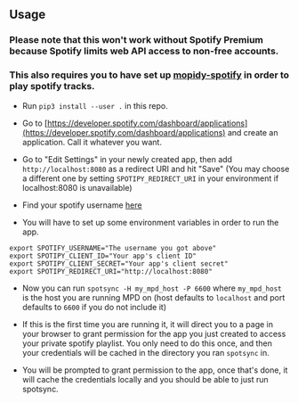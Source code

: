 ## Usage

### Please note that this won't work without Spotify Premium because Spotify limits web API access to non-free accounts.
### This also requires you to have set up [mopidy-spotify](https://github.com/mopidy/mopidy-spotify) in order to play spotify tracks.

* Run `pip3 install --user .` in this repo.

* Go to [https://developer.spotify.com/dashboard/applications](https://developer.spotify.com/dashboard/applications) and create an application. Call it whatever you want.

* Go to "Edit Settings" in your newly created app, then add
  `http://localhost:8080`
  as a redirect URI and hit "Save" (You may choose a different one by setting
  `SPOTIPY_REDIRECT_URI` in your environment if localhost:8080 is unavailable)

* Find your spotify username [here](https://www.spotify.com/us/account/overview/)

* You will have to set up some environment variables in order to run the app.

```
export SPOTIFY_USERNAME="The username you got above"
export SPOTIPY_CLIENT_ID="Your app's client ID"
export SPOTIPY_CLIENT_SECRET="Your app's client secret"
export SPOTIPY_REDIRECT_URI="http://localhost:8080"
```

* Now you can run `spotsync -H my_mpd_host -P 6600` where `my_mpd_host` is the host you
  are running MPD on (host defaults to `localhost` and port defaults to `6600` if you do not include it)

* If this is the first time you are running it, it will direct you to a page in
  your browser to grant permission for the app you just created to access your
  private spotify playlist. You only need to do this once, and then your
  credentials will be cached in the directory you ran `spotsync` in.

* You will be prompted to grant permission to the app, once that's done, it
  will cache the credentials locally and you should be able to just run
  spotsync.
